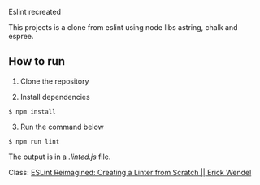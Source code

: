 Eslint recreated

This projects is a clone from eslint using node libs astring, chalk and espree.

## How to run

1. Clone the repository

2. Install dependencies

```
$ npm install
```

3. Run the command below
```
$ npm run lint
```

The output is in a *.linted.js* file.

Class: [ESLint Reimagined: Creating a Linter from Scratch || Erick Wendel](https://www.youtube.com/watch?v=AvXe5_xZmeg)

